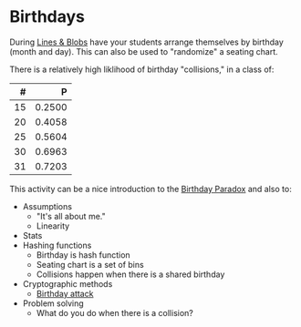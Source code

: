 # Birthdays

During [Lines & Blobs](activities/lines-and-blobs.md) have your students arrange themselves by birthday (month and day). This can also be used to "randomize" a seating chart.

There is a relatively high liklihood of birthday "collisions," in a class of:

| # | P |
| ---: | ---: |
| 15 | 0.2500 |
| 20 | 0.4058 |
| 25 | 0.5604 |
| 30 | 0.6963 |
| 31 | 0.7203 |

This activity can be a nice introduction to the [Birthday Paradox](https://en.wikipedia.org/wiki/Birthday_problem) and also to:

* Assumptions
  - "It's all about me."
  - Linearity
* Stats
* Hashing functions
  - Birthday is hash function
  - Seating chart is a set of bins
  - Collisions happen when there is a shared birthday
* Cryptographic methods
  - [Birthday attack](https://en.wikipedia.org/wiki/Birthday_attack)
* Problem solving
  - What do you do when there is a collision?
